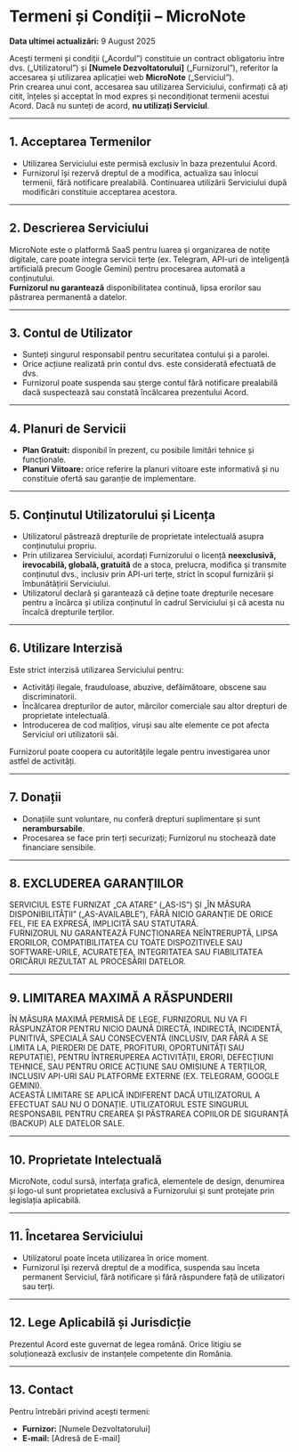 # Termeni și Condiții – MicroNote

**Data ultimei actualizări:** 9 August 2025

Acești termeni și condiții („Acordul”) constituie un contract obligatoriu între dvs. („Utilizatorul”) și **[Numele Dezvoltatorului]** („Furnizorul”), referitor la accesarea și utilizarea aplicației web **MicroNote** („Serviciul”).  
Prin crearea unui cont, accesarea sau utilizarea Serviciului, confirmați că ați citit, înțeles și acceptat în mod expres și necondiționat termenii acestui Acord. Dacă nu sunteți de acord, **nu utilizați Serviciul**.

---

## 1. Acceptarea Termenilor
- Utilizarea Serviciului este permisă exclusiv în baza prezentului Acord.  
- Furnizorul își rezervă dreptul de a modifica, actualiza sau înlocui termenii, fără notificare prealabilă. Continuarea utilizării Serviciului după modificări constituie acceptarea acestora.

---

## 2. Descrierea Serviciului
MicroNote este o platformă SaaS pentru luarea și organizarea de notițe digitale, care poate integra servicii terțe (ex. Telegram, API-uri de inteligență artificială precum Google Gemini) pentru procesarea automată a conținutului.  
**Furnizorul nu garantează** disponibilitatea continuă, lipsa erorilor sau păstrarea permanentă a datelor.

---

## 3. Contul de Utilizator
- Sunteți singurul responsabil pentru securitatea contului și a parolei.  
- Orice acțiune realizată prin contul dvs. este considerată efectuată de dvs.  
- Furnizorul poate suspenda sau șterge contul fără notificare prealabilă dacă suspectează sau constată încălcarea prezentului Acord.

---

## 4. Planuri de Servicii
- **Plan Gratuit:** disponibil în prezent, cu posibile limitări tehnice și funcționale.  
- **Planuri Viitoare:** orice referire la planuri viitoare este informativă și nu constituie ofertă sau garanție de implementare.

---

## 5. Conținutul Utilizatorului și Licența
- Utilizatorul păstrează drepturile de proprietate intelectuală asupra conținutului propriu.  
- Prin utilizarea Serviciului, acordați Furnizorului o licență **neexclusivă, irevocabilă, globală, gratuită** de a stoca, prelucra, modifica și transmite conținutul dvs., inclusiv prin API-uri terțe, strict în scopul furnizării și îmbunătățirii Serviciului.  
- Utilizatorul declară și garantează că deține toate drepturile necesare pentru a încărca și utiliza conținutul în cadrul Serviciului și că acesta nu încalcă drepturile terților.

---

## 6. Utilizare Interzisă
Este strict interzisă utilizarea Serviciului pentru:
- Activități ilegale, frauduloase, abuzive, defăimătoare, obscene sau discriminatorii.  
- Încălcarea drepturilor de autor, mărcilor comerciale sau altor drepturi de proprietate intelectuală.  
- Introducerea de cod malițios, viruși sau alte elemente ce pot afecta Serviciul ori utilizatorii săi.  

Furnizorul poate coopera cu autoritățile legale pentru investigarea unor astfel de activități.

---

## 7. Donații
- Donațiile sunt voluntare, nu conferă drepturi suplimentare și sunt **nerambursabile**.  
- Procesarea se face prin terți securizați; Furnizorul nu stochează date financiare sensibile.

---

## 8. EXCLUDEREA GARANȚIILOR
SERVICIUL ESTE FURNIZAT „CA ATARE” („AS-IS”) ȘI „ÎN MĂSURA DISPONIBILITĂȚII” („AS-AVAILABLE”), FĂRĂ NICIO GARANȚIE DE ORICE FEL, FIE EA EXPRESĂ, IMPLICITĂ SAU STATUTARĂ.  
FURNIZORUL NU GARANTEAZĂ FUNCȚIONAREA NEÎNTRERUPTĂ, LIPSA ERORILOR, COMPATIBILITATEA CU TOATE DISPOZITIVELE SAU SOFTWARE-URILE, ACURATEȚEA, INTEGRITATEA SAU FIABILITATEA ORICĂRUI REZULTAT AL PROCESĂRII DATELOR.

---

## 9. LIMITAREA MAXIMĂ A RĂSPUNDERII
ÎN MĂSURA MAXIMĂ PERMISĂ DE LEGE, FURNIZORUL NU VA FI RĂSPUNZĂTOR PENTRU NICIO DAUNĂ DIRECTĂ, INDIRECTĂ, INCIDENTĂ, PUNITIVĂ, SPECIALĂ SAU CONSECVENTĂ (INCLUSIV, DAR FĂRĂ A SE LIMITA LA, PIERDERI DE DATE, PROFITURI, OPORTUNITĂȚI SAU REPUTAȚIE), PENTRU ÎNTRERUPEREA ACTIVITĂȚII, ERORI, DEFECȚIUNI TEHNICE, SAU PENTRU ORICE ACȚIUNE SAU OMISIUNE A TERȚILOR, INCLUSIV API-URI SAU PLATFORME EXTERNE (EX. TELEGRAM, GOOGLE GEMINI).  
ACEASTĂ LIMITARE SE APLICĂ INDIFERENT DACĂ UTILIZATORUL A EFECTUAT SAU NU O DONAȚIE. UTILIZATORUL ESTE SINGURUL RESPONSABIL PENTRU CREAREA ȘI PĂSTRAREA COPIILOR DE SIGURANȚĂ (BACKUP) ALE DATELOR SALE.

---

## 10. Proprietate Intelectuală
MicroNote, codul sursă, interfața grafică, elementele de design, denumirea și logo-ul sunt proprietatea exclusivă a Furnizorului și sunt protejate prin legislația aplicabilă.

---

## 11. Încetarea Serviciului
- Utilizatorul poate înceta utilizarea în orice moment.  
- Furnizorul își rezervă dreptul de a modifica, suspenda sau înceta permanent Serviciul, fără notificare și fără răspundere față de utilizatori sau terți.

---

## 12. Lege Aplicabilă și Jurisdicție
Prezentul Acord este guvernat de legea română. Orice litigiu se soluționează exclusiv de instanțele competente din România.

---

## 13. Contact
Pentru întrebări privind acești termeni:  
- **Furnizor:** [Numele Dezvoltatorului]  
- **E-mail:** [Adresă de E-mail]  
